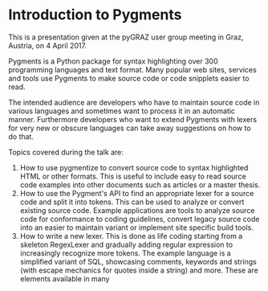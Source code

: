 # Introduction to Pygments

This is a presentation given at the pyGRAZ user group meeting in Graz,
Austria, on 4 April 2017.

Pygments is a Python package for syntax highlighting over 300
programming languages and text format. Many popular web sites, services
and tools use Pygments to make source code or code snipplets easier to
read.

The intended audience are developers who have to maintain source code in
various languages and sometimes want to process it in an automatic
manner. Furthermore developers who want to extend Pygments with lexers
for very new or obscure languages can take away suggestions on how to do
that.

Topics covered during the talk are:

1. How to use pygmentize to convert source code to syntax highlighted
   HTML or other formats. This is useful to include easy to read source
   code examples into other documents such as articles or a master
   thesis.
2. How to use the Pygment's API to find an appropriate lexer for a source
   code and split it into tokens. This can be used to analyze or convert
   existing source code. Example applications are tools to analyze source
   code for conformance to coding guidelines, convert legacy source code
   into an easier to maintain variant or implement site specific build
   tools.
3. How to write a new lexer. This is done as life coding starting from a
   skeleton RegexLexer and gradually adding regular expression to
   increasingly recognize more tokens. The example language is a
   simplified variant of SQL, showcasing comments, keywords and strings
   (with escape mechanics for quotes inside a string) and more. These
   are elements available in many
